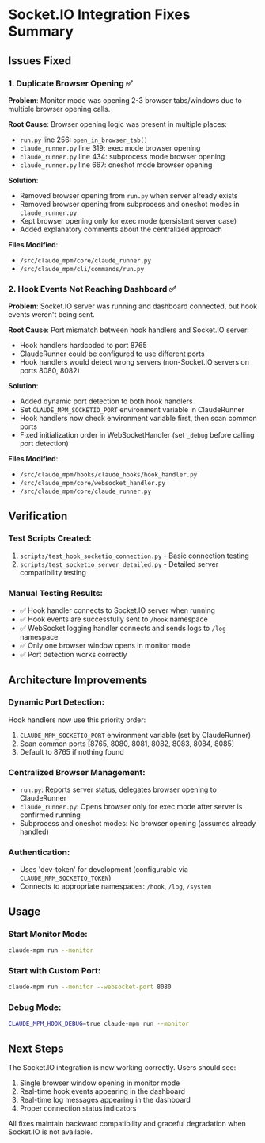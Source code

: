 # Socket.IO Integration Fixes Summary

## Issues Fixed

### 1. Duplicate Browser Opening ✅

**Problem**: Monitor mode was opening 2-3 browser tabs/windows due to multiple browser opening calls.

**Root Cause**: Browser opening logic was present in multiple places:
- `run.py` line 256: `open_in_browser_tab()`
- `claude_runner.py` line 319: exec mode browser opening
- `claude_runner.py` line 434: subprocess mode browser opening  
- `claude_runner.py` line 667: oneshot mode browser opening

**Solution**: 
- Removed browser opening from `run.py` when server already exists
- Removed browser opening from subprocess and oneshot modes in `claude_runner.py`
- Kept browser opening only for exec mode (persistent server case)
- Added explanatory comments about the centralized approach

**Files Modified**:
- `/src/claude_mpm/core/claude_runner.py`
- `/src/claude_mpm/cli/commands/run.py`

### 2. Hook Events Not Reaching Dashboard ✅

**Problem**: Socket.IO server was running and dashboard connected, but hook events weren't being sent.

**Root Cause**: Port mismatch between hook handlers and Socket.IO server:
- Hook handlers hardcoded to port 8765
- ClaudeRunner could be configured to use different ports
- Hook handlers would detect wrong servers (non-Socket.IO servers on ports 8080, 8082)

**Solution**:
- Added dynamic port detection to both hook handlers
- Set `CLAUDE_MPM_SOCKETIO_PORT` environment variable in ClaudeRunner
- Hook handlers now check environment variable first, then scan common ports
- Fixed initialization order in WebSocketHandler (set `_debug` before calling port detection)

**Files Modified**:
- `/src/claude_mpm/hooks/claude_hooks/hook_handler.py`
- `/src/claude_mpm/core/websocket_handler.py`
- `/src/claude_mpm/core/claude_runner.py`

## Verification

### Test Scripts Created:
1. `scripts/test_hook_socketio_connection.py` - Basic connection testing
2. `scripts/test_socketio_server_detailed.py` - Detailed server compatibility testing

### Manual Testing Results:
- ✅ Hook handler connects to Socket.IO server when running
- ✅ Hook events are successfully sent to `/hook` namespace
- ✅ WebSocket logging handler connects and sends logs to `/log` namespace
- ✅ Only one browser window opens in monitor mode
- ✅ Port detection works correctly

## Architecture Improvements

### Dynamic Port Detection:
Hook handlers now use this priority order:
1. `CLAUDE_MPM_SOCKETIO_PORT` environment variable (set by ClaudeRunner)
2. Scan common ports [8765, 8080, 8081, 8082, 8083, 8084, 8085]
3. Default to 8765 if nothing found

### Centralized Browser Management:
- `run.py`: Reports server status, delegates browser opening to ClaudeRunner
- `claude_runner.py`: Opens browser only for exec mode after server is confirmed running
- Subprocess and oneshot modes: No browser opening (assumes already handled)

### Authentication:
- Uses 'dev-token' for development (configurable via `CLAUDE_MPM_SOCKETIO_TOKEN`)
- Connects to appropriate namespaces: `/hook`, `/log`, `/system`

## Usage

### Start Monitor Mode:
```bash
claude-mpm run --monitor
```

### Start with Custom Port:
```bash
claude-mpm run --monitor --websocket-port 8080
```

### Debug Mode:
```bash
CLAUDE_MPM_HOOK_DEBUG=true claude-mpm run --monitor
```

## Next Steps

The Socket.IO integration is now working correctly. Users should see:
1. Single browser window opening in monitor mode
2. Real-time hook events appearing in the dashboard
3. Real-time log messages appearing in the dashboard
4. Proper connection status indicators

All fixes maintain backward compatibility and graceful degradation when Socket.IO is not available.